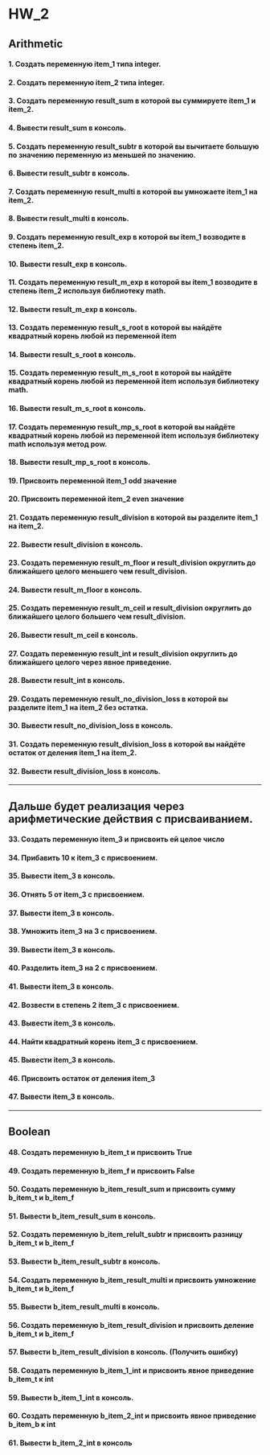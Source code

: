 # HW_2

## Arithmetic

 #### 1. Создать переменную item_1 типа integer.
 #### 2. Создать переменную item_2 типа integer.
 ####  3. Создать переменную result_sum в которой вы суммируете item_1 и item_2.
 #### 4. Вывести result_sum в консоль.
 #### 5. Создать переменную result_subtr в которой вы вычитаете большую по значению переменную из меньшей по значению.
 #### 6. Вывести result_subtr в консоль.
 #### 7. Создать переменную result_multi в которой вы умножаете item_1 на item_2.
 #### 8. Вывести result_multi в консоль.
 #### 9. Создать переменную result_exp в которой вы item_1 возводите в степень item_2.
 #### 10. Вывести result_exp в консоль.
 #### 11. Создать переменную result_m_exp в которой вы item_1 возводите в степень item_2 используя библиотеку math.
 #### 12. Вывести result_m_exp в консоль.
 #### 13. Создать переменную result_s_root в которой вы найдёте квадратный корень любой из переменной item 
 #### 14. Вывести result_s_root в консоль.
 #### 15. Создать переменную result_m_s_root в которой вы найдёте квадратный корень любой из переменной item используя библиотеку math.
 #### 16. Вывести result_m_s_root в консоль.
 #### 17. Создать переменную result_mp_s_root в которой вы найдёте квадратный корень любой из переменной item используя библиотеку math используя метод pow.
 #### 18. Вывести result_mp_s_root в консоль.
 #### 19. Присвоить переменной item_1 odd значение
 #### 20. Присвоить переменной item_2 even значение
 #### 21. Создать переменную result_division в которой вы разделите item_1 на item_2.
 #### 22. Вывести result_division в консоль.
 #### 23. Создать переменную result_m_floor и result_division округлить до ближайшего целого меньшего чем result_division.
 #### 24. Вывести result_m_floor в консоль.
 #### 25. Создать переменную result_m_ceil и result_division округлить до ближайшего целого большего чем result_division.
 #### 26. Вывести result_m_ceil в консоль.
 #### 27. Создать переменную result_int и result_division округлить до ближайшего целого через явное приведение.
 #### 28. Вывести result_int в консоль.
 #### 29. Создать переменную result_no_division_loss в которой вы разделите item_1 на item_2 без остатка.
 #### 30. Вывести result_no_division_loss в консоль.
 #### 31. Создать переменную result_division_loss в которой вы найдёте остаток от деления item_1 на item_2.
 #### 32. Вывести result_division_loss в консоль.
 
 ----

## Дальше будет реализация через арифметические действия с присваиванием.

 #### 33. Создать переменную item_3 и присвоить ей целое число
 #### 34. Прибавить 10 к item_3 с присвоением.
 #### 35. Вывести item_3 в консоль.
 #### 36. Отнять 5 от item_3 с присвоением.
 #### 37. Вывести item_3 в консоль.
 #### 38. Умножить item_3 на 3 с присвоением.
 #### 39. Вывести item_3 в консоль.
 #### 40. Разделить item_3 на 2 с присвоением.
 #### 41. Вывести item_3 в консоль.
 #### 42. Возвести в степень 2 item_3 с присвоением.
 #### 43. Вывести item_3 в консоль.
 #### 44. Найти квадратный корень item_3 с присвоением.
 #### 45. Вывести item_3 в консоль.
 #### 46. Присвоить остаток от деления item_3
 #### 47. Вывести item_3 в консоль.
------------------------
## Boolean

 #### 48. Создать переменную b_item_t и присвоить True
 #### 49. Создать переменную b_item_f и присвоить False
 #### 50. Создать переменную b_item_result_sum и присвоить сумму b_item_t и b_item_f
 #### 51. Вывести b_item_result_sum в консоль.
 #### 52. Создать переменную b_item_relult_subtr и присвоить разницу b_item_t и b_item_f
 #### 53. Вывести b_item_result_subtr в консоль.
 #### 54. Создать переменную b_item_result_multi и присвоить умножение b_item_t и b_item_f
 #### 55. Вывести b_item_result_multi в консоль.
 #### 56. Создать переменную b_item_result_division и присвоить деление b_item_t и b_item_f
 #### 57. Вывести b_item_result_division в консоль. (Получить ошибку)
 #### 58. Создать переменную b_item_1_int и присвоить явное приведение b_item_t к int 
 #### 59. Вывести b_item_1_int в консоль.
 #### 60. Создать переменную b_item_2_int и присвоить явное приведение b_item_b к int 
 #### 61. Вывести b_item_2_int в консоль